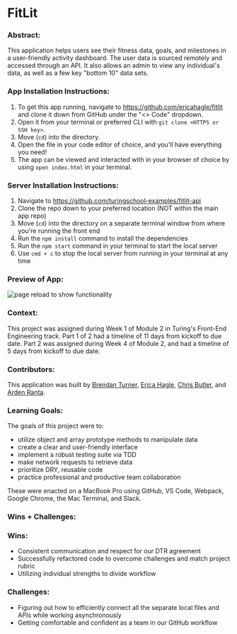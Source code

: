 # FitLit

### Abstract:
This application helps users see their fitness data, goals, and milestones in a user-friendly activity dashboard. The user data is sourced remotely and accessed through an API. It also allows an admin to view any individual's data, as well as a few key "bottom 10" data sets.

### App Installation Instructions:
1. To get this app running, navigate to https://github.com/ericahagle/fitlit and clone it down from GitHub under the "<> Code" dropdown. 
2. Open it from your terminal or preferred CLI with `git clone <HTTPS or SSH key>`. 
3. Move (`cd`) into the directory. 
4. Open the file in your code editor of choice, and you'll have everything you need! 
5. The app can be viewed and interacted with in your browser of choice by using `open index.html` in your terminal.

### Server Installation Instructions:
1. Navigate to https://github.com/turingschool-examples/fitlit-api
2. Clone the repo down to your preferred location (NOT within the main app repo)
3. Move (`cd`) into the directory on a separate terminal window from where you're running the front end
4. Run the `npm install` command to install the dependencies
5. Run the `npm start` command in your terminal to start the local server
6. Use `cmd + c` to stop the local server from running in your terminal at any time

### Preview of App:
![page reload to show functionality](https://user-images.githubusercontent.com/139941423/277834199-d4c02f00-08c3-45a2-ba62-9c969026d29c.gif)

### Context:
This project was assigned during Week 1 of Module 2 in Turing's Front-End Engineering track. Part 1 of 2 had a timeline of 11 days from kickoff to due date. Part 2 was assigned during Week 4 of Module 2, and had a timeline of 5 days from kickoff to due date.

### Contributors:
This application was built by [Brendan Turner](https://github.com/BrendanTurner1), [Erica Hagle](https://github.com/ericahagle/), [Chris Butler](https://github.com/butlertree/), and [Arden Ranta](https://github.com/tenthwalker/).

### Learning Goals:
The goals of this project were to:
- utilize object and array prototype methods to manipulate data
- create a clear and user-friendly interface
- implement a robust testing suite via TDD
- make network requests to retrieve data
- prioritize DRY, reusable code
- practice professional and productive team collaboration

These were enacted on a MacBook Pro using GitHub, VS Code, Webpack, Google Chrome, the Mac Terminal, and Slack.

### Wins + Challenges:
### Wins:
- Consistent communication and respect for our DTR agreement
- Successfully refactored code to overcome challenges and match project rubric
- Utilizing individual strengths to divide workflow
### Challenges:
- Figuring out how to efficiently connect all the separate local files and APIs while working asynchronously 
- Getting comfortable and confident as a team in our GitHub workflow